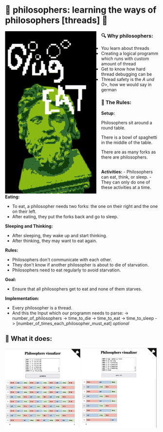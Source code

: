 # 🗿 philosophers: learning the ways of philosophers [threads] 🗿

<img src="readme/philo_animate.gif" align="left" width="300px" style="margin-right:16px">

### 🔍 Why philosophers:
- You learn about threads
- Creating a logical programm which runs with custom amount of thread
- Get to know how hard thread debugging can be
- Thread safety is the <i>A und O</i>>, how we would say in german

### 📜 The Rules:
<div>
  <div>
  <b>Setup:</b>
  <p>Philosophers sit around a round table.</p>
  <p>There is a bowl of spaghetti in the middle of the table.</p>
  <p>There are as many forks as there are philosophers.</p><br>
  </div>
  <div>
  <b>Activities:</b>
  - Philosophers can eat, think, or sleep.
  - They can only do one of these activities at a time.<br>
  </div>

<b>Eating:</b>
- To eat, a philosopher needs two forks: the one on their right and the one on their left.
- After eating, they put the forks back and go to sleep.<br>

<b>Sleeping and Thinking:</b>
- After sleeping, they wake up and start thinking.
- After thinking, they may want to eat again.<br>

<b>Rules:</b>
- Philosophers don't communicate with each other.
- They don't know if another philosopher is about to die of starvation.
- Philosophers need to eat regularly to avoid starvation.<br>

<b>Goal:</b>
- Ensure that all philosophers get to eat and none of them starves.<br>

<b>Implementation:</b>
- Every philosopher is a thread.
- And this the Input which our programm needs to parse: </b>
-> number_of_philosophers
-> time_to_die
-> time_to_eat
-> time_to_sleep
-> [number_of_times_each_philosopher_must_eat] <i>optional</i></b><br>
</div>

## 🧘 What it does:
<img src="readme/forever.png" width="49%">
<img src="readme/rip8.png" width="49%">

